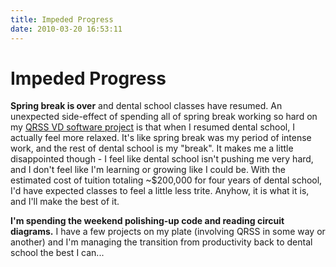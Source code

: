 ```yaml
---
title: Impeded Progress
date: 2010-03-20 16:53:11
---
```


# Impeded Progress

__Spring break is over__ and dental school classes have resumed. An unexpected side-effect of spending all of spring break working so hard on my [QRSS VD software project](https://github.com/swharden/QRSS-VD) is that when I resumed dental school, I actually feel more relaxed. It's like spring break was my period of intense work, and the rest of dental school is my "break". It makes me a little disappointed though - I feel like dental school isn't pushing me very hard, and I don't feel like I'm learning or growing like I could be. With the estimated cost of tuition totaling ~$200,000 for four years of dental school, I'd have expected classes to feel a little less trite. Anyhow, it is what it is, and I'll make the best of it.

__I'm spending the weekend polishing-up code and reading circuit diagrams.__ I have a few projects on my plate (involving QRSS in some way or another) and I'm managing the transition from productivity back to dental school the best I can...

